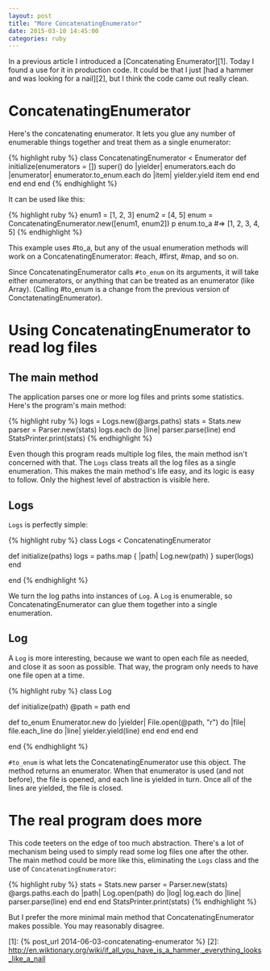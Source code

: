 ```yaml
---
layout: post
title: "More ConcatenatingEnumerator"
date: 2015-03-10 14:45:00
categories: ruby
---
```


In a previous article I introduced a [Concatenating Enumerator][1].
Today I found a use for it in production code.  It could be that I
just [had a hammer and was looking for a nail][2], but I think the
code came out really clean.

# ConcatenatingEnumerator

Here's the concatenating  enumerator.  It lets you glue  any number of
enumerable things together and treat them as a single enumerator:

{% highlight ruby %}
class ConcatenatingEnumerator < Enumerator
  def initialize(enumerators = [])
    super() do |yielder|
      enumerators.each do |enumerator|
        enumerator.to_enum.each do |item|
          yielder.yield item
        end
      end
    end
  end
end
{% endhighlight %}

It can be used like this:

{% highlight ruby %}
enum1 = [1, 2, 3]
enum2 = [4, 5]
enum = ConcatenatingEnumerator.new([enum1, enum2])
p enum.to_a    #=> [1, 2, 3, 4, 5]
{% endhighlight %}

This example uses #to_a, but any of the usual enumeration methods will
work on a ConcatenatingEnumerator: #each, #first, #map, and so on.

Since ConcatenatingEnumerator calls `#to_enum` on its arguments, it
will take either enumerators, or anything that can be treated as an
enumerator (like Array).  (Calling #to_enum is a change from the
previous version of ConctatenatingEnumerator).

# Using ConcatenatingEnumerator to read log files

## The main method

The application parses one or more log files and prints some
statistics.  Here's the program's main method:

{% highlight ruby %}
logs = Logs.new(@args.paths)
stats = Stats.new
parser = Parser.new(stats)
logs.each do |line|
  parser.parse(line)
end
StatsPrinter.print(stats)
{% endhighlight %}

Even though this program reads multiple log files, the main method
isn't concerned with that.  The `Logs` class treats all the log files
as a single enumeration.  This makes the main method's life easy, and
its logic is easy to follow.  Only the highest level of abstraction is
visible here.

## Logs

`Logs` is perfectly simple:

{% highlight ruby %}
class Logs < ConcatenatingEnumerator

  def initialize(paths)
    logs = paths.map { |path| Log.new(path) }
    super(logs)
  end

end
{% endhighlight %}

We turn the log paths into instances of `Log`.  A `Log` is enumerable,
so ConcatenatingEnumerator can glue them together into a single
enumeration.

## Log

A `Log` is more interesting, because we want to open each file as
needed, and close it as soon as possible.  That way, the program only
needs to have one file open at a time.

{% highlight ruby %}
class Log

  def initialize(path)
    @path = path
  end

  def to_enum
    Enumerator.new do |yielder|
      File.open(@path, "r") do |file|
        file.each_line do |line|
          yielder.yield(line)
        end
      end
    end
  end

end
{% endhighlight %}

`#to_enum` is what lets the ConcatenatingEnumerator use this object.
The method returns an enumerator.  When that enumerator is used (and
not before), the file is opened, and each line is yielded in turn.
Once all of the lines are yielded, the file is closed.

# The real program does more

This code teeters on the edge of too much abstraction.  There's a lot
of mechanism being used to simply read some log files one after the
other.  The main method could be more like this, eliminating the
`Logs` class and the use of `ConcatenatingEnumerator`:

{% highlight ruby %}
stats = Stats.new
parser = Parser.new(stats)
@args.paths.each do |path|
  Log.open(path) do |log|
    log.each do |line|
      parser.parse(line)
    end
  end
end
StatsPrinter.print(stats)
{% endhighlight %}

But I prefer the more minimal main method that ConcatenatingEnumerator
makes possible.  You may reasonably disagree.

[1]: {% post_url 2014-06-03-concatenating-enumerator %}
[2]: http://en.wiktionary.org/wiki/if_all_you_have_is_a_hammer,_everything_looks_like_a_nail
